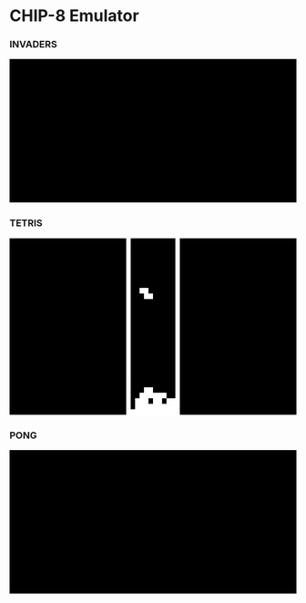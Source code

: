 # CHIP-8 Emulator

### INVADERS
![](space_invaders.gif)

### TETRIS
<img src="tetris.gif" width="620" height="310">

### PONG
![](pong.gif)



